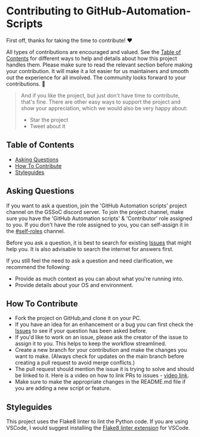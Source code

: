 # Contributing to GitHub-Automation-Scripts

First off, thanks for taking the time to contribute! ❤️

All types of contributions are encouraged and valued. See the [Table of Contents](#table-of-contents) for different ways to help and details about how this project handles them. Please make sure to read the relevant section before making your contribution. It will make it a lot easier for us maintainers and smooth out the experience for all involved. The community looks forward to your contributions. 🎉

> And if you like the project, but just don't have time to contribute, that's fine. There are other easy ways to support the project and show your appreciation, which we would also be very happy about:
> - Star the project
> - Tweet about it


## Table of Contents

- [Asking Questions](#asking-questions)
- [How To Contribute](#how-to-contribute)
- [Styleguides](#styleguides)


## Asking Questions

If you want to ask a question, join the 'GitHub Automation scripts' project channel on the GSSoC discord server. To join the project channel, make sure you have the 'GitHub Automation scripts' & 'Contributor' role assigned to you. If you don't have the role assigned to you, you can self-assign it in the [#self-roles](https://discord.com/channels/1099745007172329592/1099745007675646046) channel.

Before you ask a question, it is best to search for existing [Issues](https://github.com/sahil-sagwekar2652/GitHub-Automation-scripts.git/issues) that might help you. It is also advisable to search the internet for answers first.

If you still feel the need to ask a question and need clarification, we recommend the following:

- Provide as much context as you can about what you're running into.
- Provide details about your OS and environment.


## How To Contribute

- Fork the project on GitHub,and clone it on your PC.
- If you have an idea for an enhancement or a bug you can first check the [Issues](https://github.com/sahil-sagwekar2652/GitHub-Automation-scripts.git/issues) to see if your question has been asked before.
- If you'd like to work on an issue, please ask the creator of the issue to assign it to you. This helps to keep the workflow streamlined.
- Create a new branch for your contribution and make the changes you want to make. (Always check for updates on the main branch before creating a pull request to avoid merge conflicts.)
- The pull request should mention the issue it is trying to solve and should be linked to it. Here is a video on how to link PRs to issues - [video link](https://docs.github.com/en/issues/tracking-your-work-with-issues/linking-a-pull-request-to-an-issue#linking-a-pull-request-to-an-issue-using-a-keyword).
- Make sure to make the appropriate changes in the README.md file if you are adding a new script or feature.


## Styleguides

This project uses the Flake8 linter to lint the Python code. If you are using VSCode, I would suggest installing the [Flake8 linter extension](https://marketplace.visualstudio.com/items?itemName=ms-python.flake8) for VSCode.
